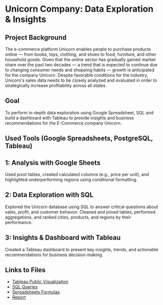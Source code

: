# Unicorn Company: Data Exploration & Insights
## Project Background
The e-commerce platform Unicorn enables people to purchase products online — from books, toys, clothing, and shoes to food, furniture, and other household goods.
Given that the online sector has gradually gained market share over the past two decades — a trend that is expected to continue due to changing consumer needs and shopping habits — growth is anticipated for the company Unicorn. Despite favorable conditions for the industry, Unicorn's sales data needs to be closely analyzed and evaluated in order to strategically increase profitability across all states.
## Goal 
To perform in-depth data exploration using Google Spreadsheet, SQL and build a dashboard with Tableau to provide insights and business recommendations for the E-Commerce company Unicorn.
## Used Tools (Google Spreadsheets, PostgreSQL, Tableau)
## 1: Analysis with Google Sheets
Used pivot tables, created calculated columns (e.g., price per unit), and highlighted underperforming regions using conditional formatting.
## 2: Data Exploration with SQL
Explored the Unicorn database using SQL to answer critical questions about sales, profit, and customer behavior.
Cleaned and joined tables, performed aggregations, and ranked cities, products, and regions by their performance.
## 3: Insights & Dashboard with Tableau
Created a Tableau dashboard to present key insights, trends, and actionable recommendations for business decision-making.
## Links to Files
- [Tableau Public Visualization](https://public.tableau.com/views/UnicornProjekt/Dashboard1?:language=de-DE&:sid=&:redirect=auth&:display_count=n&:origin=viz_share_link)
- [SQL Queries](https://www.notion.so/SQL-Queries-15c8295c2e5a80edb474e9f83119e7a7?pvs=4)
- [Spreadsheets Formulas](https://www.notion.so/Spreadsheets-Formeln-15c8295c2e5a804f8ff0d879d2226258?pvs=4)
- [Report](https://www.notion.so/Einblicke-und-Handlungsempfehlungen-Unicorn-1da8295c2e5a809ea3a6ccb9984179c3?pvs=4)


